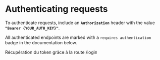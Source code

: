 # Authenticating requests

To authenticate requests, include an **`Authorization`** header with the value **`"Bearer {YOUR_AUTH_KEY}"`**.

All authenticated endpoints are marked with a `requires authentication` badge in the documentation below.

Récupération du token grâce à la route /login

